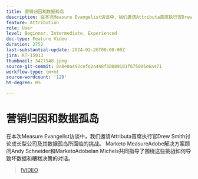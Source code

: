 ```yaml
---
title: 营销归因和数据孤岛
description: 在本次Measure Evangelist访谈中，我们邀请Attributa首席执行官Drew Smith讨论成长型公司及其数据孤岛所面临的挑战。 Marketo MeasureAdobe解决方案顾问Andy Schneider和MarketoAdobeIan Michels共同指导了围绕这些挑战如何导致坏数据和糟糕决策的对话。
feature: Attribution
role: User
level: Beginner, Intermediate, Experienced
doc-type: Feature Video
duration: 2752
last-substantial-update: 2024-02-26T00:00:00Z
jira: KT-15013
thumbnail: 3427548.jpeg
source-git-commit: 8a8e0a492cefe2a448f38089181f675005e6a471
workflow-type: tm+mt
source-wordcount: '120'
ht-degree: 0%

---
```



# 营销归因和数据孤岛

在本次Measure Evangelist访谈中，我们邀请Attributa首席执行官Drew Smith讨论成长型公司及其数据孤岛所面临的挑战。 Marketo MeasureAdobe解决方案顾问Andy Schneider和MarketoAdobeIan Michels共同指导了围绕这些挑战如何导致坏数据和糟糕决策的对话。

>[!VIDEO](https://video.tv.adobe.com/v/3427548/?learn=on)
